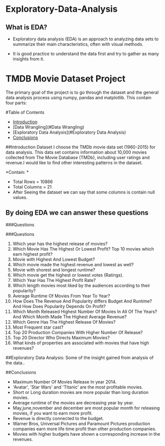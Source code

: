 # Exploratory-Data-Analysis

## What is EDA?

- Exploratory data analysis (EDA) is an approach to analyzing data sets to summarize their main characteristics, often with visual methods. 

- It is good practice to understand the data first and try to gather as many insights from it. 

# TMDB Movie Dataset Project

The primary goal of the project is to go through the dataset and the general data analysis process using numpy, pandas and matplotlib. This contain four parts:

#Table of Contents
- [Introduction](#Introduction)
- [Data Wrangling](#Data Wrangling)
- [Exploratory Data Analysis](#Exploratory Data Analysis)
- [Conclusions](#Conclusions)

##Introduction
Dataset
I choose the TMDb movie data set (1960-2015) for data analysis. This data set contains information about 10,000 movies collected from The Movie Database (TMDb), including user ratings and revenue.I would like to find other interesting patterns in the dataset.

*Contain: *
- Total Rows = 10866
- Total Columns = 21
- After Seeing the dataset we can say that some columns is    contain null values.


## By doing EDA we can answer these questions

###Questions

###Questions
1. Which year has the highest release of movies?
2. Which Movie Has The Highest Or Lowest Profit? Top 10 movies which earn highest profit?
3. Movie with Highest And Lowest Budget?
4. Which movie made the highest revenue and lowest as well?
5. Movie with shorest and longest runtime?
6. Which movie get the highest or lowest votes (Ratings).
7. Which Year Has The Highest Profit Rate?
8. Which length movies most liked by the audiences according to their popularity?
9. Average Runtime Of Movies From Year To Year?
10. How Does The Revenue And Popularity differs Budget And Runtime? And How Does Popularity Depends On Profit?
11. Which Month Released Highest Number Of Movies In All Of The Years? And Which Month Made The Highest Average Revenue?
12. Which Genre Has The Highest Release Of Movies?
13. Most Frequent star cast?
14. Top 20 Production Companies With Higher Number Of Release?
15. Top 20 Director Who Directs Maximum Movies?
16. What kinds of properties are associated with movies that have high revenues?


##Exploratory Data Analysis:
 Some of the insight gained from analysis of the data..

##Conclusions
- Maximum Number Of Movies Release In year 2014.
- 'Avatar', 'Star Wars' and 'Titanic' are the most profitable movies.
- Short or Long duration movies are more popular than long duration movies.
- Average runtime of the movies are decreasing year by year.
- May,june,november and december are most popular month for releasing movies, if you want to earn more profit.
- Revenue is directly connected to the budget.
- Warner Bros, Universal Pictures and Paramount Pictures production companies earn more life time profit than other production companies.
- Movies with higher budgets have shown a corresponding increase in the revenues.
